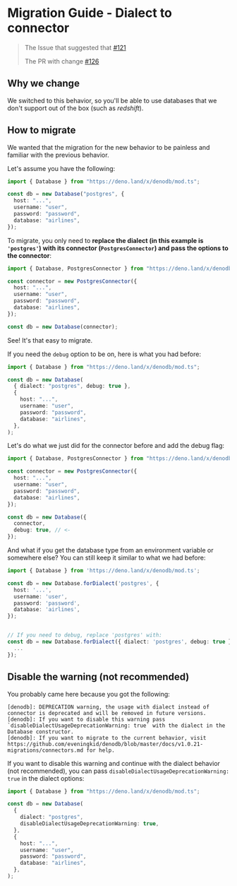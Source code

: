 # Migration Guide - Dialect to connector

> The Issue that suggested that
> [#121](https://github.com/eveningkid/denodb/issues/121)
>
> The PR with change [#126](https://github.com/eveningkid/denodb/pull/126)

## Why we change

We switched to this behavior, so you'll be able to use databases that we don't
support out of the box (such as _redshift_).

## How to migrate

We wanted that the migration for the new behavior to be painless and familiar
with the previous behavior.

Let's assume you have the following:

```typescript
import { Database } from "https://deno.land/x/denodb/mod.ts";

const db = new Database("postgres", {
  host: "...",
  username: "user",
  password: "password",
  database: "airlines",
});
```

To migrate, you only need to **replace the dialect (in this example is
`'postgres'`) with its connector (`PostgresConnector`) and pass the options to
the connector**:

```typescript
import { Database, PostgresConnector } from "https://deno.land/x/denodb/mod.ts";

const connector = new PostgresConnector({
  host: "...",
  username: "user",
  password: "password",
  database: "airlines",
});

const db = new Database(connector);
```

See! It's that easy to migrate.

If you need the `debug` option to be on, here is what you had before:

```typescript
import { Database } from "https://deno.land/x/denodb/mod.ts";

const db = new Database(
  { dialect: "postgres", debug: true },
  {
    host: "...",
    username: "user",
    password: "password",
    database: "airlines",
  },
);
```

Let's do what we just did for the connector before and add the debug flag:

```typescript
import { Database, PostgresConnector } from "https://deno.land/x/denodb/mod.ts";

const connector = new PostgresConnector({
  host: "...",
  username: "user",
  password: "password",
  database: "airlines",
});

const db = new Database({
  connector,
  debug: true, // <-
});
```

And what if you get the database type from an environment variable or somewhere
else? You can still keep it similar to what we had before:

```typescript
import { Database } from 'https://deno.land/x/denodb/mod.ts';

const db = new Database.forDialect('postgres', {
  host: '...',
  username: 'user',
  password: 'password',
  database: 'airlines',
});


// If you need to debug, replace 'postgres' with:
const db = new Database.forDialect({ dialect: 'postgres', debug: true }, {
  ...
});
```

## Disable the warning (not recommended)

You probably came here because you got the following:

```
[denodb]: DEPRECATION warning, the usage with dialect instead of connector is deprecated and will be removed in future versions.
[denodb]: If you want to disable this warning pass `disableDialectUsageDeprecationWarning: true` with the dialect in the Database constructor.
[denodb]: If you want to migrate to the current behavior, visit https://github.com/eveningkid/denodb/blob/master/docs/v1.0.21-migrations/connectors.md for help.
```

If you want to disable this warning and continue with the dialect behavior (not
recommended), you can pass `disableDialectUsageDeprecationWarning: true` in the
dialect options:

```typescript
import { Database } from "https://deno.land/x/denodb/mod.ts";

const db = new Database(
  {
    dialect: "postgres",
    disableDialectUsageDeprecationWarning: true,
  },
  {
    host: "...",
    username: "user",
    password: "password",
    database: "airlines",
  },
);
```
